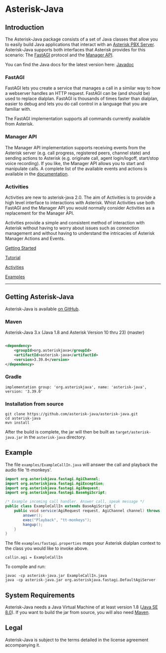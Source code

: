 # Asterisk-Java

## Introduction

The Asterisk-Java package consists of a set of Java classes that allow you to
easily build Java applications that interact with
an [Asterisk PBX Server](https://www.asterisk.org/).
Asterisk-Java supports both interfaces that Asterisk provides for this
scenario:
The [FastAGI](https://docs.asterisk.org/Latest_API/API_Documentation/Dialplan_Applications/AGI/)
protocol and
the [Manager API](https://docs.asterisk.org/Configuration/Interfaces/Asterisk-Manager-Interface-AMI/The-Asterisk-Manager-TCP-IP-API).

You can find the Java docs for the latest version here:
[Javadoc](https://javadoc.io/doc/org.asteriskjava/asterisk-java/latest)

### FastAGI

FastAGI lets you create a service that manages a call in a similar way to how
a webserver handles an HTTP request. FastAGI can be (and should be) used to
replace dialplan. FastAGI is thousands of times faster than dialplan, easier to
debug and lets you do call control in a language that you are familiar with.

The FastAGI implementation supports all commands currently available from
Asterisk.

### Manager API

The Manager API implementation supports receiving events from the Asterisk
server (e.g. call progress, registered peers, channel state) and sending actions
to Asterisk (e.g. originate call, agent login/logoff, start/stop voice
recording).
If you like, the Manager API allows you to start and manipulate calls. A
complete list of the available events and actions is available in the
[documentation](https://javadoc.io/doc/org.asteriskjava/asterisk-java/latest).

### Activities

Activities are new to asterisk-java 2.0. The aim of Activities is to provide a
high level interface to interactions with Asterisk. Whist Activities use both
FastAGI and the Manager API you would normally consider Activities as a
replacement for the Manager API.

Activities provide a simple and consistent method of interaction with Asterisk
without having to worry about issues such as connection management and without
having to understand the intricacies of Asterisk Manager Actions and Events.

[Getting Started](https://github.com/asterisk-java/asterisk-java/wiki/Getting-Started)

[Tutorial](https://github.com/asterisk-java/asterisk-java/wiki/Tutorial)

[Activities](https://github.com/asterisk-java/asterisk-java/wiki/Activities)

[Examples](https://github.com/asterisk-java/asterisk-java/wiki/Examples)

---

## Getting Asterisk-Java

Asterisk-Java is available
[on GitHub](https://github.com/asterisk-java/asterisk-java/releases).

### Maven

Asterisk-Java 3.x (Java 1.8 and Asterisk Version 10 thru 23) (master)

```xml

<dependency>
    <groupId>org.asteriskjava</groupId>
    <artifactId>asterisk-java</artifactId>
    <version>3.39.0</version>
</dependency>
```

### Gradle

```text
implementation group: 'org.asteriskjava', name: 'asterisk-java', version: '3.39.0'
```

### Installation from source

```text
git clone https://github.com/asterisk-java/asterisk-java.git
cd asterisk-java
mvn install
```

After the build is complete, the jar will then be built as
`target/asterisk-java.jar` in the `asterisk-java` directory.

## Example

The file `examples/ExampleCallIn.java` will answer the call and playback the
audio file 'tt-monkeys'.

```java
import org.asteriskjava.fastagi.AgiChannel;
import org.asteriskjava.fastagi.AgiException;
import org.asteriskjava.fastagi.AgiRequest;
import org.asteriskjava.fastagi.BaseAgiScript;

/* Example incoming call handler. Answer call, speak message */
public class ExampleCallIn extends BaseAgiScript {
    public void service(AgiRequest request, AgiChannel channel) throws AgiException {
        answer();
        exec("Playback", "tt-monkeys");
        hangup();
    }
}
```

The file `examples/fastagi.properties` maps your Asterisk dialplan context to
the class you would like to invoke above.

```text
callin.agi = ExampleCallIn
```

To compile and run:

```text
javac -cp asterisk-java.jar ExampleCallIn.java
java -cp asterisk-java.jar org.asteriskjava.fastagi.DefaultAgiServer
```

## System Requirements

Asterisk-Java needs a Java Virtual Machine of at least version
1.8 ([Java SE 8.0](https://docs.oracle.com/javase/8/)).
If you want to build the jar from source, you will also
need [Maven](https://maven.apache.org/).

## Legal

Asterisk-Java is subject to the terms detailed in the license agreement
accompanying it.
